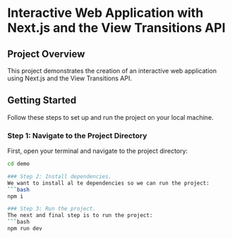 # Interactive Web Application with Next.js and the View Transitions API

## Project Overview
This project demonstrates the creation of an interactive web application using Next.js and the View Transitions API.

## Getting Started

Follow these steps to set up and run the project on your local machine.

### Step 1: Navigate to the Project Directory
First, open your terminal and navigate to the project directory:
```bash
cd demo

### Step 2: Install dependencies.
We want to install al te dependencies so we can run the project:
```bash
npm i

### Step 3: Run the project.
The next and final step is to run the project:
```bash
npm run dev
